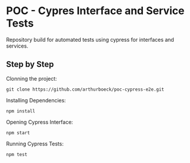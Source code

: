 # POC - Cypres Interface and Service Tests

Repository build for automated tests using cypress for  interfaces and services.

## Step by Step

Clonning the project:

```
git clone https://github.com/arthurboeck/poc-cypress-e2e.git
```

Installing Dependencies:

```
npm install
```

Opening Cypress Interface:

```
npm start
```

Running Cypress Tests:

```
npm test
```